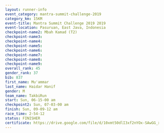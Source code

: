 ```yaml
---
layout: runner-info 
event_category: mantra-summit-challenge-2019 
category_km: 15KM 
event-title: Mantra Summit Challenge 2019 2019 
event-location: Pasuruan, East Java, Indonesia 
checkpoint-name2: Mbah Kamad (T2) 
checkpoint-name3: 
checkpoint-name4: 
checkpoint-name5: 
checkpoint-name6: 
checkpoint-name7: 
checkpoint-name8: 
checkpoint-name9: 
overall_rank: 45
gender_rank: 37
bib: 837
first_name: Mu'ammar
last_name: Haidar Hanif
gender: M
team_name: TakbiRun
start: Sun, 06-15-00 am
checkpoint2: Sun, 07-03-00 am
finish: Sun, 09-09-12 am
race_time: 2-54-12
status: FINISHER
certificate: https://drive.google.com/file/d/10xmt50dlI3xf2nYOx-SAwGG_xzCEaC-w/view?usp=sharing
---
```

